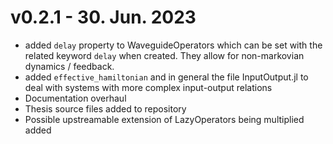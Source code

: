 # v0.2.1 - 30. Jun. 2023
- added `delay` property to WaveguideOperators which can be set with the related keyword `delay` when created. They allow for non-markovian dynamics / feedback.
- added `effective_hamiltonian` and in general the file InputOutput.jl to deal with systems with more complex input-output relations
- Documentation overhaul
- Thesis source files added to repository
- Possible upstreamable extension of LazyOperators being multiplied added
